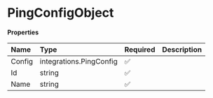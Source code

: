 # PingConfigObject

**Properties**

| Name   | Type                    | Required | Description |
| :----- | :---------------------- | :------- | :---------- |
| Config | integrations.PingConfig | ✅       |             |
| Id     | string                  | ✅       |             |
| Name   | string                  | ✅       |             |
